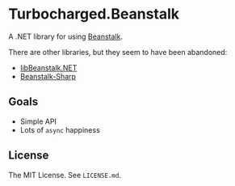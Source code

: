 Turbocharged.Beanstalk
======================

A .NET library for using [Beanstalk][beanstalk].

There are other libraries, but they seem to have been abandoned:

* [libBeanstalk.NET][libbeanstalk]
* [Beanstalk-Sharp][beanstalk-sharp]


Goals
-----

* Simple API
* Lots of `async` happiness


License
-------

The MIT License. See `LICENSE.md`.


[beanstalk]: http://kr.github.io/beanstalkd/
[libbeanstalk]: https://github.com/sdether/libBeanstalk.NET
[beanstalk-sharp]: https://github.com/jtdowney/beanstalk-sharp
